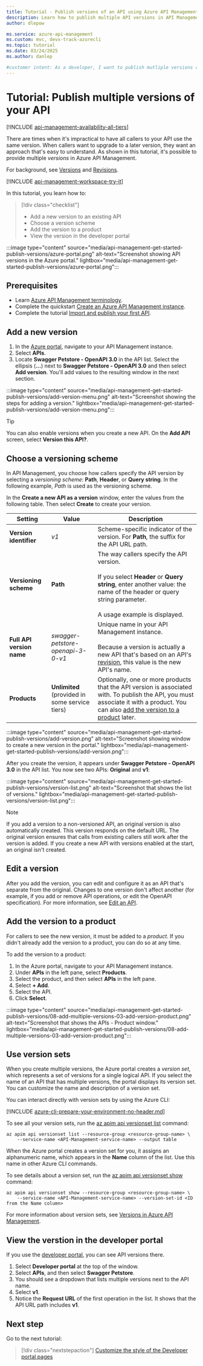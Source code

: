 ```yaml
---
title: Tutorial - Publish versions of an API using Azure API Management 
description: Learn how to publish multiple API versions in API Management.
author: dlepow

ms.service: azure-api-management
ms.custom: mvc, devx-track-azurecli
ms.topic: tutorial
ms.date: 03/24/2025
ms.author: danlep

#customer intent: As a developer, I want to publish mutliple versions of an API so that all callers to the API don't need to use the same version.
---
```


# Tutorial: Publish multiple versions of your API

[!INCLUDE [api-management-availability-all-tiers](../../includes/api-management-availability-all-tiers.md)]

There are times when it's impractical to have all callers to your API use the same version. When callers want to upgrade to a later version, they want an approach that's easy to understand. As shown in this tutorial, it's possible to provide multiple *versions* in Azure API Management. 

For background, see [Versions](api-management-versions.md) and [Revisions](api-management-revisions.md).

[!INCLUDE [api-management-workspace-try-it](../../includes/api-management-workspace-try-it.md)]

In this tutorial, you learn how to:

> [!div class="checklist"]
> * Add a new version to an existing API
> * Choose a version scheme
> * Add the version to a product
> * View the version in the developer portal

:::image type="content" source="media/api-management-get-started-publish-versions/azure-portal.png" alt-text="Screenshot showing API versions in the Azure portal." lightbox="media/api-management-get-started-publish-versions/azure-portal.png":::

## Prerequisites

+ Learn  [Azure API Management terminology](api-management-terminology.md).
+ Complete the quickstart [Create an Azure API Management instance](get-started-create-service-instance.md).
+ Complete the tutorial [Import and publish your first API](import-and-publish.md).

## Add a new version

1. In the [Azure portal](https://portal.azure.com), navigate to your API Management instance.
1. Select **APIs**.
1. Locate **Swagger Petstore - OpenAPI 3.0** in the API list. Select the ellipsis (**...**) next to **Swagger Petstore - OpenAPI 3.0** and then select **Add version**. You'll add values to the resulting window in the next section.

:::image type="content" source="media/api-management-get-started-publish-versions/add-version-menu.png" alt-text="Screenshot showing the steps for adding a version." lightbox="media/api-management-get-started-publish-versions/add-version-menu.png":::

> [!TIP]
> You can also enable versions when you create a new API. On the **Add API** screen, select **Version this API?**.

## Choose a versioning scheme

In API Management, you choose how callers specify the API version by selecting a *versioning scheme*: **Path**, **Header**, or **Query string**. In the following example, *Path* is used as the versioning scheme.

In the **Create a new API as a version** window, enter the values from the following table. Then select **Create** to create your version.

|Setting   |Value  |Description  |
|---------|---------|---------|
|**Version identifier**     |  *v1*       |  Scheme-specific indicator of the version. For **Path**, the suffix for the API URL path.  |
|**Versioning scheme**     |  **Path**       |  The way callers specify the API version.<br/><br/> If you select **Header** or **Query string**, enter another value: the name of the header or query string parameter.<br/><br/> A usage example is displayed.            |
|**Full API version name**     |  *swagger-petstore-openapi-3-0-v1*       |  Unique name in your API Management instance.<br/><br/>Because a version is actually a new API that's based on an API's [revision](api-management-get-started-revise-api.md), this value is the new API's name.   |
|**Products**     |  **Unlimited** (provided in some service tiers)     |  Optionally, one or more products that the API version is associated with. To publish the API, you must associate it with a product. You can also [add the version to a product](#add-the-version-to-a-product) later.      |

:::image type="content" source="media/api-management-get-started-publish-versions/add-version.png" alt-text="Screenshot showing window to create a new version in the portal." lightbox="media/api-management-get-started-publish-versions/add-version.png":::

After you create the version, it appears under **Swagger Petstore - OpenAPI 3.0** in the API list. You now see two APIs: **Original** and **v1**:

:::image type="content" source="media/api-management-get-started-publish-versions/version-list.png" alt-text="Screenshot that shows the list of versions." lightbox="media/api-management-get-started-publish-versions/version-list.png":::

> [!Note]
> If you add a version to a non-versioned API, an original version is also automatically created. This version responds on the default URL. The original version ensures that calls from existing callers still work after the version is added. If you create a new API with versions enabled at the start, an original isn't created.

## Edit a version

After you add the version, you can edit and configure it as an API that's separate from the original. Changes to one version don't affect another (for example, if you add or remove API operations, or edit the OpenAPI specification). For more information, see [Edit an API](edit-api.md).

## Add the version to a product

For callers to see the new version, it must be added to a *product*. If you didn't already add the version to a product, you can do so at any time.

To add the version to a product:

1. In the Azure portal, navigate to your API Management instance.
1. Under **APIs** in the left pane, select **Products**. 
1. Select the product, and then select **APIs** in the left pane. 
1. Select **+ Add**. 
1. Select the API.
1. Click **Select**. 

:::image type="content" source="media/api-management-get-started-publish-versions/08-add-multiple-versions-03-add-version-product.png" alt-text="Screenshot that shows the APIs - Product window." lightbox="media/api-management-get-started-publish-versions/08-add-multiple-versions-03-add-version-product.png":::

## Use version sets

When you create multiple versions, the Azure portal creates a *version set*, which represents a set of versions for a single logical API. If you select the name of an API that has multiple versions, the portal displays its version set. You can customize the name and description of a version set.

You can interact directly with version sets by using the Azure CLI:

[!INCLUDE [azure-cli-prepare-your-environment-no-header.md](~/reusable-content/azure-cli/azure-cli-prepare-your-environment-no-header.md)]

To see all your version sets, run the [az apim api versionset list](/cli/azure/apim/api/versionset#az-apim-api-versionset-list) command:

```azurecli
az apim api versionset list --resource-group <resource-group-name> \
    --service-name <API-Management-service-name> --output table
```

When the Azure portal creates a version set for you, it assigns an alphanumeric name, which appears in the **Name** column of the list. Use this name in other Azure CLI commands.

To see details about a version set, run the [az apim api versionset show](/cli/azure/apim/api/versionset#az-apim-api-versionset-show) command:

```azurecli
az apim api versionset show --resource-group <resource-group-name> \
    --service-name <API-Management-service-name> --version-set-id <ID from the Name column>
```

For more information about version sets, see [Versions in Azure API Management](api-management-versions.md#how-versions-are-represented).

## View the verstion in the developer portal

If you use the [developer portal](api-management-howto-developer-portal-customize.md), you can see API versions there.

1. Select **Developer portal** at the top of the window.
1. Select **APIs**, and then select **Swagger Petstore**.
1. You should see a dropdown that lists multiple versions next to the API name.
1. Select **v1**.
1. Notice the **Request URL** of the first operation in the list. It shows that the API URL path includes **v1**.

## Next step

Go to the next tutorial:

> [!div class="nextstepaction"]
> [Customize the style of the Developer portal pages](api-management-howto-developer-portal-customize.md)
